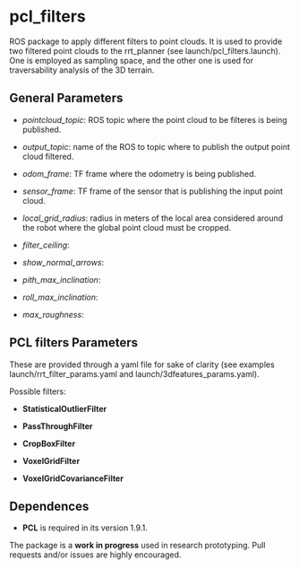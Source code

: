 # pcl_filters 
ROS package to apply different filters to point clouds. It is used to provide two filtered point clouds to the rrt_planner (see launch/pcl_filters.launch). One is employed as sampling space, and the other one is used for traversability analysis of the 3D terrain.

## General Parameters

* *pointcloud_topic*: ROS topic where the point cloud to be filteres is being published. 

* *output_topic*: name of the ROS to topic where to publish the output point cloud filtered.

* *odom_frame*: TF frame where the odometry is being published.

* *sensor_frame*: TF frame of the sensor that is publishing the input point cloud.

* *local_grid_radius*: radius in meters of the local area considered around the robot where the global point cloud must be cropped.

* *filter_ceiling*: 

* *show_normal_arrows*: 

* *pith_max_inclination*:

* *roll_max_inclination*:

* *max_roughness*:


## PCL filters Parameters

These are provided through a yaml file for sake of clarity (see examples launch/rrt_filter_params.yaml and launch/3dfeatures_params.yaml).

Possible filters:

* **StatisticalOutlierFilter**

* **PassThroughFilter**

* **CropBoxFilter**

* **VoxelGridFilter**

* **VoxelGridCovarianceFilter**




## Dependences

* **PCL** is required in its version 1.9.1.


The package is a **work in progress** used in research prototyping. Pull requests and/or issues are highly encouraged.
